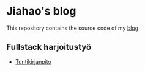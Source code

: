 # Jiahao's blog

This repository contains the source code of my [blog](https://thejiahao.github.io).

## Fullstack harjoitustyö

- [Tuntikirjanpito](https://helsinkifi-my.sharepoint.com/:x:/g/personal/jiahao_ad_helsinki_fi/EfxlAGlsZ-1OqF8D3fEOavsBbZQ-u6v1JAbhDKakP0KQ9Q?e=kw9ZnQ)
